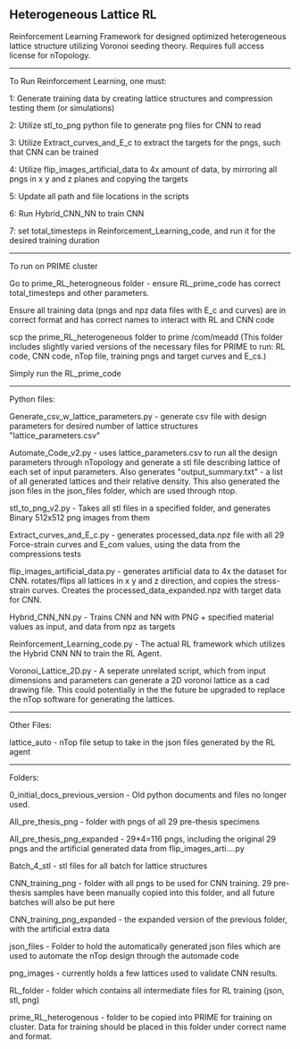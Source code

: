 ## Heterogeneous Lattice RL
Reinforcement Learning Framework for designed optimized heterogeneous lattice structure utilizing Voronoi seeding theory. Requires full access license for nTopology.

--------------------

To Run Reinforcement Learning, one must:

1: Generate training data by creating lattice structures and compression testing them (or simulations)

2: Utilize stl_to_png python file to generate png files for CNN to read

3: Utilize Extract_curves_and_E_c to extract the targets for the pngs, such that CNN can be trained

4: Utilize flip_images_artificial_data to 4x amount of data, by mirroring all pngs in x y and z planes and copying the targets

5: Update all path and file locations in the scripts

6: Run Hybrid_CNN_NN to train CNN

7: set total_timesteps in Reinforcement_Learning_code, and run it for the desired training duration

--------------------

To run on PRIME cluster

Go to prime_RL_heterogneous folder - ensure RL_prime_code has correct total_timesteps and other parameters.

Ensure all training data (pngs and npz data files with E_c and curves) are in correct format and has correct names to interact with RL and CNN code

scp the prime_RL_heterogeneous folder to prime /com/meadd (This folder includes slightly varied versions of the necessary files for PRIME to run: RL code, CNN code, nTop file, training pngs and target curves and E_cs.)

Simply run the RL_prime_code

--------------------

Python files:

Generate_csv_w_lattice_parameters.py - generate csv file with design parameters for desired number of lattice structures "lattice_parameters.csv"

Automate_Code_v2.py - uses lattice_parameters.csv to run all the design parameters through nTopology and generate a stl file describing lattice of each set of input parameters. Also generates "output_summary.txt" - a list of all generated lattices and their relative density. This also generated the json files in the json_files folder, which are used through ntop.

stl_to_png_v2.py - Takes all stl files in a specified folder, and generates Binary 512x512 png images from them

Extract_curves_and_E_c.py - generates processed_data.npz file with all 29 Force-strain curves and E_com values, using the data from the compressions tests

flip_images_artificial_data.py - generates artificial data to 4x the dataset for CNN. rotates/flips all lattices in x y and z direction, and copies the stress-strain curves. Creates the processed_data_expanded.npz with target data for CNN.

Hybrid_CNN_NN.py - Trains CNN and NN with PNG + specified material values as input, and data from npz as targets

Reinforcement_Learning_code.py - The actual RL framework which utilizes the Hybrid CNN NN to train the RL Agent.

Voronoi_Lattice_2D.py - A seperate unrelated script, which from input dimensions and parameters can generate a 2D voronoi lattice as a cad drawing file. This could potentially in the the future be upgraded to replace the nTop software for generating the lattices.

--------------------

Other Files:

lattice_auto - nTop file setup to take in the json files generated by the RL agent

--------------------

Folders:

0_initial_docs_previous_version - Old python documents and files no longer used.

All_pre_thesis_png - folder with pngs of all 29 pre-thesis specimens

All_pre_thesis_png_expanded - 29*4=116 pngs, including the original 29 pngs and the artificial generated data from flip_images_arti....py

Batch_4_stl - stl files for all batch for lattice structures

CNN_training_png - folder with all pngs to be used for CNN training. 29 pre-thesis samples have been manually copied into this folder, and all future batches will also be put here

CNN_training_png_expanded - the expanded version of the previous folder, with the artificial extra data

json_files - Folder to hold the automatically generated json files which are used to automate the nTop design through the automade code

png_images - currently holds a few lattices used to validate CNN results. 

RL_folder - folder which contains all intermediate files for RL training (json, stl, png)

prime_RL_heterogenous - folder to be copied into PRIME for training on cluster. Data for training should be placed in this folder under correct name and format.
